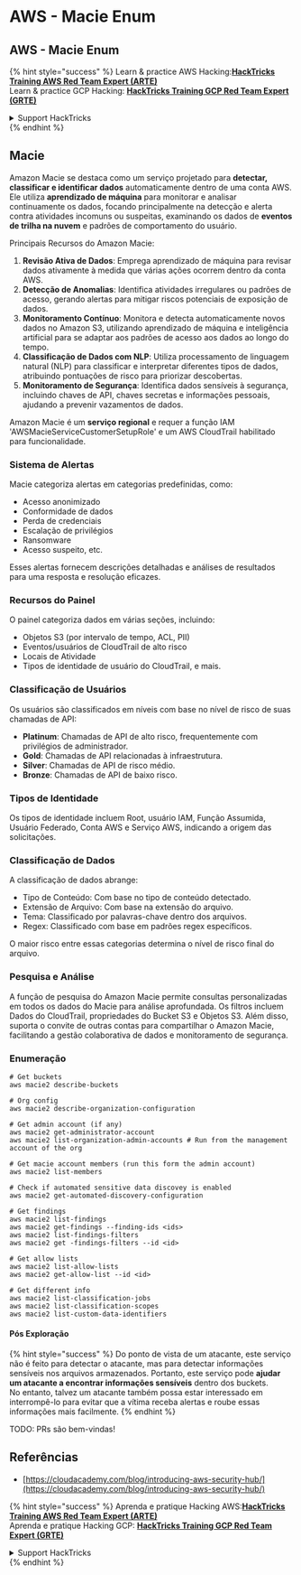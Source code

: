 # AWS - Macie Enum

## AWS - Macie Enum

{% hint style="success" %}
Learn & practice AWS Hacking:<img src="../../../../.gitbook/assets/image (1).png" alt="" data-size="line">[**HackTricks Training AWS Red Team Expert (ARTE)**](https://training.hacktricks.xyz/courses/arte)<img src="../../../../.gitbook/assets/image (1).png" alt="" data-size="line">\
Learn & practice GCP Hacking: <img src="../../../../.gitbook/assets/image (2).png" alt="" data-size="line">[**HackTricks Training GCP Red Team Expert (GRTE)**<img src="../../../../.gitbook/assets/image (2).png" alt="" data-size="line">](https://training.hacktricks.xyz/courses/grte)

<details>

<summary>Support HackTricks</summary>

* Check the [**subscription plans**](https://github.com/sponsors/carlospolop)!
* **Join the** 💬 [**Discord group**](https://discord.gg/hRep4RUj7f) or the [**telegram group**](https://t.me/peass) or **follow** us on **Twitter** 🐦 [**@hacktricks\_live**](https://twitter.com/hacktricks\_live)**.**
* **Share hacking tricks by submitting PRs to the** [**HackTricks**](https://github.com/carlospolop/hacktricks) and [**HackTricks Cloud**](https://github.com/carlospolop/hacktricks-cloud) github repos.

</details>
{% endhint %}

## Macie

Amazon Macie se destaca como um serviço projetado para **detectar, classificar e identificar dados** automaticamente dentro de uma conta AWS. Ele utiliza **aprendizado de máquina** para monitorar e analisar continuamente os dados, focando principalmente na detecção e alerta contra atividades incomuns ou suspeitas, examinando os dados de **eventos de trilha na nuvem** e padrões de comportamento do usuário.

Principais Recursos do Amazon Macie:

1. **Revisão Ativa de Dados**: Emprega aprendizado de máquina para revisar dados ativamente à medida que várias ações ocorrem dentro da conta AWS.
2. **Detecção de Anomalias**: Identifica atividades irregulares ou padrões de acesso, gerando alertas para mitigar riscos potenciais de exposição de dados.
3. **Monitoramento Contínuo**: Monitora e detecta automaticamente novos dados no Amazon S3, utilizando aprendizado de máquina e inteligência artificial para se adaptar aos padrões de acesso aos dados ao longo do tempo.
4. **Classificação de Dados com NLP**: Utiliza processamento de linguagem natural (NLP) para classificar e interpretar diferentes tipos de dados, atribuindo pontuações de risco para priorizar descobertas.
5. **Monitoramento de Segurança**: Identifica dados sensíveis à segurança, incluindo chaves de API, chaves secretas e informações pessoais, ajudando a prevenir vazamentos de dados.

Amazon Macie é um **serviço regional** e requer a função IAM 'AWSMacieServiceCustomerSetupRole' e um AWS CloudTrail habilitado para funcionalidade.

### Sistema de Alertas

Macie categoriza alertas em categorias predefinidas, como:

* Acesso anonimizado
* Conformidade de dados
* Perda de credenciais
* Escalação de privilégios
* Ransomware
* Acesso suspeito, etc.

Esses alertas fornecem descrições detalhadas e análises de resultados para uma resposta e resolução eficazes.

### Recursos do Painel

O painel categoriza dados em várias seções, incluindo:

* Objetos S3 (por intervalo de tempo, ACL, PII)
* Eventos/usuários de CloudTrail de alto risco
* Locais de Atividade
* Tipos de identidade de usuário do CloudTrail, e mais.

### Classificação de Usuários

Os usuários são classificados em níveis com base no nível de risco de suas chamadas de API:

* **Platinum**: Chamadas de API de alto risco, frequentemente com privilégios de administrador.
* **Gold**: Chamadas de API relacionadas à infraestrutura.
* **Silver**: Chamadas de API de risco médio.
* **Bronze**: Chamadas de API de baixo risco.

### Tipos de Identidade

Os tipos de identidade incluem Root, usuário IAM, Função Assumida, Usuário Federado, Conta AWS e Serviço AWS, indicando a origem das solicitações.

### Classificação de Dados

A classificação de dados abrange:

* Tipo de Conteúdo: Com base no tipo de conteúdo detectado.
* Extensão de Arquivo: Com base na extensão do arquivo.
* Tema: Classificado por palavras-chave dentro dos arquivos.
* Regex: Classificado com base em padrões regex específicos.

O maior risco entre essas categorias determina o nível de risco final do arquivo.

### Pesquisa e Análise

A função de pesquisa do Amazon Macie permite consultas personalizadas em todos os dados do Macie para análise aprofundada. Os filtros incluem Dados do CloudTrail, propriedades do Bucket S3 e Objetos S3. Além disso, suporta o convite de outras contas para compartilhar o Amazon Macie, facilitando a gestão colaborativa de dados e monitoramento de segurança.

### Enumeração
```
# Get buckets
aws macie2 describe-buckets

# Org config
aws macie2 describe-organization-configuration

# Get admin account (if any)
aws macie2 get-administrator-account
aws macie2 list-organization-admin-accounts # Run from the management account of the org

# Get macie account members (run this form the admin account)
aws macie2 list-members

# Check if automated sensitive data discovey is enabled
aws macie2 get-automated-discovery-configuration

# Get findings
aws macie2 list-findings
aws macie2 get-findings --finding-ids <ids>
aws macie2 list-findings-filters
aws macie2 get -findings-filters --id <id>

# Get allow lists
aws macie2 list-allow-lists
aws macie2 get-allow-list --id <id>

# Get different info
aws macie2 list-classification-jobs
aws macie2 list-classification-scopes
aws macie2 list-custom-data-identifiers
```
#### Pós Exploração

{% hint style="success" %}
Do ponto de vista de um atacante, este serviço não é feito para detectar o atacante, mas para detectar informações sensíveis nos arquivos armazenados. Portanto, este serviço pode **ajudar um atacante a encontrar informações sensíveis** dentro dos buckets.\
No entanto, talvez um atacante também possa estar interessado em interrompê-lo para evitar que a vítima receba alertas e roube essas informações mais facilmente.
{% endhint %}

TODO: PRs são bem-vindas!

## Referências

* [https://cloudacademy.com/blog/introducing-aws-security-hub/](https://cloudacademy.com/blog/introducing-aws-security-hub/)

{% hint style="success" %}
Aprenda e pratique Hacking AWS:<img src="../../../../.gitbook/assets/image (1).png" alt="" data-size="line">[**HackTricks Training AWS Red Team Expert (ARTE)**](https://training.hacktricks.xyz/courses/arte)<img src="../../../../.gitbook/assets/image (1).png" alt="" data-size="line">\
Aprenda e pratique Hacking GCP: <img src="../../../../.gitbook/assets/image (2).png" alt="" data-size="line">[**HackTricks Training GCP Red Team Expert (GRTE)**<img src="../../../../.gitbook/assets/image (2).png" alt="" data-size="line">](https://training.hacktricks.xyz/courses/grte)

<details>

<summary>Support HackTricks</summary>

* Confira os [**planos de assinatura**](https://github.com/sponsors/carlospolop)!
* **Junte-se ao** 💬 [**grupo do Discord**](https://discord.gg/hRep4RUj7f) ou ao [**grupo do telegram**](https://t.me/peass) ou **siga**-nos no **Twitter** 🐦 [**@hacktricks\_live**](https://twitter.com/hacktricks\_live)**.**
* **Compartilhe truques de hacking enviando PRs para os repositórios do** [**HackTricks**](https://github.com/carlospolop/hacktricks) e [**HackTricks Cloud**](https://github.com/carlospolop/hacktricks-cloud).

</details>
{% endhint %}

